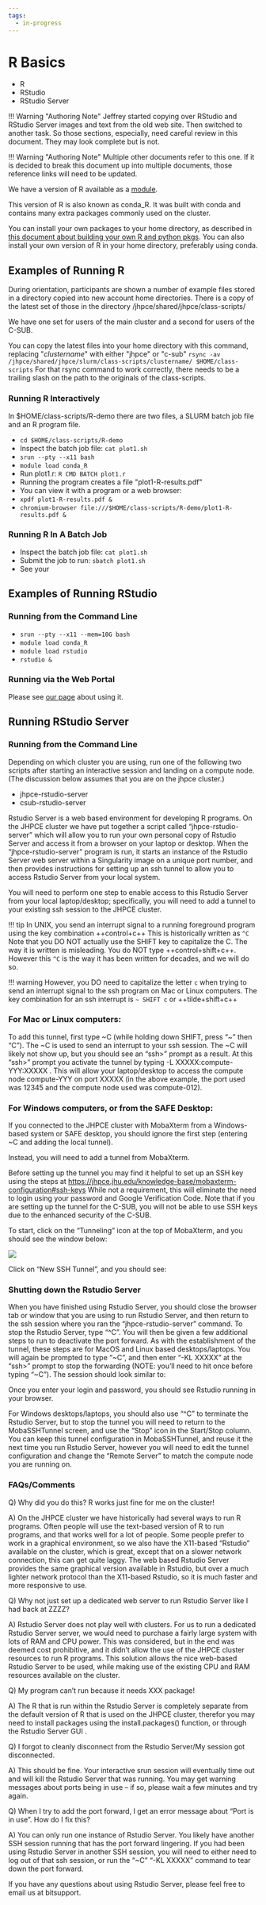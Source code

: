 ```yaml
---
tags:
  - in-progress
---  
```

# R Basics
* R
* RStudio
* RStudio Server

!!! Warning "Authoring Note"
    Jeffrey started copying over RStudio and RStudio Server images and text from the old web site. Then switched to another task. So those sections, especially, need careful review in this document. They may look complete but is not.
    
!!! Warning "Authoring Note"
    Multiple other documents refer to this one. If it is decided to break this document up into multiple documents, those reference links will need to be updated.

We have a version of R available as a [module](modules.md).

This version of R is also known as conda_R. It was built with conda and contains many extra packages commonly used on the cluster.

You can install your own packages to your home directory, as described in [this document about building your own R and python pkgs](adding-pkgs.md). You can also install your own version of R in your home directory, preferably using conda.

## Examples of Running R

During orientation, participants are shown a number of example files stored in a directory copied into new account home directories. There is a copy of the latest set of those in the directory /jhpce/shared/jhpce/class-scripts/

We have one set for users of the main cluster and a second for users of the C-SUB. 

You can copy the latest files into your home directory with this command, replacing "*clustername*" with either "jhpce" or "c-sub"
`rsync -av /jhpce/shared/jhpce/slurm/class-scripts/clustername/ $HOME/class-scripts`
For that rsync command to work correctly, there needs to be a trailing slash on the path to the originals of the class-scripts.

### Running R Interactively

In $HOME/class-scripts/R-demo there are two files, a SLURM batch job file and an R program file. 

- `cd $HOME/class-scripts/R-demo`
- Inspect the batch job file: `cat plot1.sh`
- `srun --pty --x11 bash`
- `module load conda_R`
- Run plot1.r: `R CMD BATCH plot1.r`
- Running the program creates a file "plot1-R-results.pdf"
- You can view it with a program or a web browser:
-  `xpdf plot1-R-results.pdf &`
-  `chromium-browser file:///$HOME/class-scripts/R-demo/plot1-R-results.pdf &`

### Running R In A Batch Job

- Inspect the batch job file: `cat plot1.sh`
- Submit the job to run: `sbatch plot1.sh`
- See your

## Examples of Running RStudio

### Running from the Command Line

- `srun --pty --x11 --mem=10G bash`
- `module load conda_R`
- `module load rstudio`
- `rstudio &`

### Running via the Web Portal

Please see [our page](../portal/web-apps.md) about using it.


## Running RStudio Server

### Running from the Command Line

Depending on which cluster you are using, run one of the following two scripts after starting an interactive session and landing on a compute node. (The discussion below assumes that you are on the jhpce cluster.) 

- jhpce-rstudio-server
- csub-rstudio-server

Rstudio Server is a web based environment for developing R programs.  On the JHPCE cluster we have put together a script called “jhpce-rstudio-server” which will allow you to run your own personal copy of Rstudio Server and access it from a browser on your laptop or desktop.  When the “jhpce-rstudio-server” program is run, it starts an instance of the Rstudio Server web server within a Singularity image on a unique port number, and then provides instructions for setting up an ssh tunnel to allow you to access Rstudio Server from your local system.

You will need to perform one step to enable access to this Rstudio Server from your local laptop/desktop;  specifically, you will need to add a tunnel to your existing ssh session to the JHPCE cluster.

!!! tip
    In UNIX, you send an interrupt signal to a running foreground program using the key combination ++control+c++ This is historically written as `^C`  Note that you DO NOT actually use the SHIFT key to capitalize the C. The way it is written is misleading. You do NOT type ++control+shift+c++. However this `^C` is the way it has been written for decades, and we will do so.
    
!!! warning
    However, you DO need to capitalize the letter `c` when trying to send an interrupt signal to the ssh program on Mac or Linux computers. The key combination for an ssh interrupt is `~ SHIFT c` or ++tilde+shift+c++

### For Mac or Linux computers:

To add this tunnel, first type ~C (while holding down SHIFT, press “~” then “C”).  The ~C is used to send an interrupt to your ssh session.  The ~C will likely not show up, but you should see an “ssh>” prompt as a result.  At this “ssh>” prompt you activate the tunnel by typing  -L XXXXX:compute-YYY:XXXXX  .  This will allow your laptop/desktop to access the compute node compute-YYY on port XXXXX (in the above example, the port used was 12345 and the compute node used was compute-012).

### For Windows computers, or from the SAFE Desktop:

If you connected to the JHPCE cluster with MobaXterm from a Windows-based system or SAFE desktop, you should ignore the first step (entering ~C and adding the local tunnel). 

Instead, you will need to  add a tunnel from MobaXterm.

Before setting up the tunnel you may find it helpful to set up an SSH key using the steps at https://jhpce.jhu.edu/knowledge-base/mobaxterm-configuration#ssh-keys While not a requirement, this will eliminate the need to login using your password and Google Verification Code.  Note that if you are setting up the tunnel for the C-SUB, you will not be able to use SSH keys due to the enhanced security of the C-SUB.

To start, click on the “Tunneling” icon at the top of MobaXterm, and you should see the window below:

![](images/Screen-Shot-2019-05-28-at-4.05.48-PM-3.png)

Click on “New SSH Tunnel”, and you should see:

### Shutting down the Rstudio Server


When you have finished using Rstudio Server, you should close the browser tab or window that you are using to run Rstudio Server, and then return to the ssh session where you ran the “jhpce-rstudio-server” command.  To stop the Rstudio Server, type “^C”.  You will then be given a few additional steps to run to deactivate the port forward. As with the establishment of the tunnel, these steps are for MacOS and Linux based desktops/laptops.  You will again be prompted to type “~C”, and then enter “-KL XXXXX” at the “ssh>” prompt to stop the forwarding (NOTE: you’ll need to hit <enter> once before typing “~C”).  The session should look similar to:

Once you enter your login and password, you should see Rstudio running in your browser.

For Windows desktops/laptops, you should also use “^C” to terminate the Rstudio Server, but to stop the tunnel you will need to return to the MobaSSHTunnel screen, and use the “Stop” icon  in the Start/Stop column.  You can keep this tunnel configuration in MobaSSHTunnel, and reuse it the next time you run Rstudio Server, however you will need to edit the tunnel configuration and change the “Remote Server” to match the compute node you are running on.

### FAQs/Comments

Q) Why did you do this?  R works just fine for me on the cluster!

A) On the JHPCE cluster we have historically had several ways to run R programs.  Often  people will use the text-based version of R to run programs, and that works well for a lot of people.  Some people prefer to work in a graphical environment, so we also have the X11-based “Rstudio” available on the cluster, which is great, except that on a slower network connection, this can get quite laggy.  The web based Rstudio Server provides the same graphical version available in Rstudio, but over a much lighter network protocol than the X11-based Rstudio, so it is much faster and more responsive to use.

Q) Why not just set up a dedicated web server to run Rstudio Server like I had back at ZZZZ?

A) Rstudio Server does not play well with clusters.  For us to run a dedicated Rstudio Server server, we would need to purchase a fairly large system with lots of RAM and CPU power.  This was considered, but in the end was deemed cost prohibitive, and it didn’t allow the use of the JHPCE cluster resources to run R programs.  This solution allows the nice web-based Rstudio Server to be used, while making use of the existing CPU and RAM resources available on the cluster.

Q) My program can’t run because it needs XXX package!

A) The R that is run within the Rstudio Server is completely separate  from the default version of R that is used on the JHPCE cluster, therefor you may need to install packages using the install.packages() function, or through the Rstudio Server GUI .

Q) I forgot to cleanly disconnect from the Rstudio Server/My session got disconnected.

A) This should be fine.  Your interactive srun session will eventually time out and will kill the Rstudio Server that was running.  You may get warning messages about ports being in use – if so, please wait a few minutes and try again.

Q) When I try to add the port forward, I get an error message about “Port is in use”.  How do I fix this?

A) You can only run one instance of Rstudio Server. You likely have another SSH session running that has the port forward lingering.  If you had been using Rstudio Server in another SSH session, you will need to either need to log out of that ssh session, or run the “~C” “-KL XXXXX” command to tear down the port forward.

If you have any questions  about using Rstudio Server, please feel free to email us at bitsupport.
